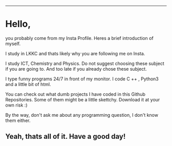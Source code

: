 ---------------------------------------------------------------------------
# Hello, 
you probably come from my Insta Profile.
Heres a brief introduction of myself.

I study in LKKC and thats likely why you are following me on Insta.

I study ICT, Chemistry and Physics.
Do not suggest choosing these subject if you are going to.
And too late if you already chose these subject.

I type funny programs 24/7 in front of my monitor.
I code C ++ , Python3 and a little bit of html.

You can check out what dumb projects I have coded in this Github Repositories.
Some of them might be a little skettchy.
Download it at your own risk :)

By the way, don't ask me about any programming question, I don't know them either.

Yeah, thats all of it.
Have a good day!
---------------------------------------------------------------------------
